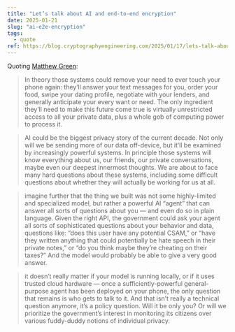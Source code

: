 ```yaml
---
title: "Let’s talk about AI and end-to-end encryption"
date: 2025-01-21
slug: "ai-e2e-encryption"
tags:
  - quote
ref: https://blog.cryptographyengineering.com/2025/01/17/lets-talk-about-ai-and-end-to-end-encryption
---
```


Quoting [Matthew Green](https://blog.cryptographyengineering.com/2025/01/17/lets-talk-about-ai-and-end-to-end-encryption):

> In theory those systems could remove your need to ever touch your phone again: they’ll answer your text messages for you, order your food, swipe your dating profile, negotiate with your lenders, and generally anticipate your every want or need. The only ingredient they’ll need to make this future come true is virtually unrestricted access to all your private data, plus a whole gob of computing power to process it.

> AI could be the biggest privacy story of the current decade. Not only will we be sending more of our data off-device, but it’ll be examined by increasingly powerful systems. In principle those systems will know everything about us, our friends, our private conversations, maybe even our deepest innermost thoughts. We are about to face many hard questions about these systems, including some difficult questions about whether they will actually be working for us at all.

> imagine further that the thing we built was not some highly-limited and specialized model, but rather a powerful AI “agent” that can answer all sorts of questions about you — and even do so in plain language. Given the right API, the government could ask your agent all sorts of sophisticated questions about your behavior and data, questions like: “does this user have any potential CSAM,” or “have they written anything that could potentially be hate speech in their private notes,” or “do you think maybe they’re cheating on their taxes?” And the model would probably be able to give a very good answer.

> it doesn’t really matter if your model is running locally, or if it uses trusted cloud hardware — once a sufficiently-powerful general-purpose agent has been deployed on your phone, the only question that remains is who gets to talk to it. And that isn’t really a technical question anymore, it’s a policy question. Will it be only you? Or will we prioritize the government’s interest in monitoring its citizens over various fuddy-duddy notions of individual privacy.
